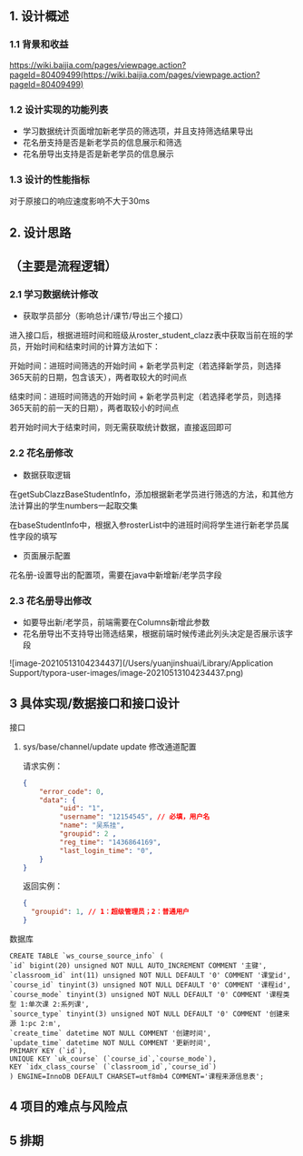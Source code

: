 ## 1. 设计概述

### 1.1 背景和收益

https://wiki.baijia.com/pages/viewpage.action?pageId=80409499(https://wiki.baijia.com/pages/viewpage.action?pageId=80409499)

### 1.2 设计实现的功能列表

- 学习数据统计页面增加新老学员的筛选项，并且支持筛选结果导出
- 花名册支持是否是新老学员的信息展示和筛选
- 花名册导出支持是否是新老学员的信息展示

### 1.3 设计的性能指标

对于原接口的响应速度影响不大于30ms



## 2. 设计思路

## 	（主要是流程逻辑）



### 2.1 学习数据统计修改

- 获取学员部分（影响总计/课节/导出三个接口）

进入接口后，根据进班时间和班级从roster_student_clazz表中获取当前在班的学员，开始时间和结束时间的计算方法如下：

开始时间：进班时间筛选的开始时间 + 新老学员判定（若选择新学员，则选择365天前的日期，包含该天），两者取较大的时间点

结束时间：进班时间筛选的开始时间 + 新老学员判定（若选择老学员，则选择365天前的前一天的日期），两者取较小的时间点

若开始时间大于结束时间，则无需获取统计数据，直接返回即可

### 2.2 花名册修改

- 数据获取逻辑

在getSubClazzBaseStudentInfo，添加根据新老学员进行筛选的方法，和其他方法计算出的学生numbers一起取交集

在baseStudentInfo中，根据入参rosterList中的进班时间将学生进行新老学员属性字段的填写

- 页面展示配置

花名册-设置导出的配置项，需要在java中新增新/老学员字段

###  2.3 花名册导出修改

- 如要导出新/老学员，前端需要在Columns新增此参数
- 花名册导出不支持导出筛选结果，根据前端时候传递此列头决定是否展示该字段



![image-20210513104234437](/Users/yuanjinshuai/Library/Application Support/typora-user-images/image-20210513104234437.png)





## 3 具体实现/数据接口和接口设计

接口

1. sys/base/channel/update update 修改通道配置

   请求实例：

   ```json
   {
       "error_code": 0,
       "data": {
            "uid": "1",
            "username": "12154545", // 必填，用户名
            "name": "吴系挂", 
            "groupid": 2 ,
            "reg_time": "1436864169",
            "last_login_time": "0",
       }
   }
   ```

   

   返回实例：

   ```json
   {
     "groupid": 1, // 1：超级管理员；2：普通用户
   }
   ```

   

数据库

```mysql
CREATE TABLE `ws_course_source_info` (
`id` bigint(20) unsigned NOT NULL AUTO_INCREMENT COMMENT '主键',
`classroom_id` int(11) unsigned NOT NULL DEFAULT '0' COMMENT '课堂id',
`course_id` tinyint(3) unsigned NOT NULL DEFAULT '0' COMMENT '课程id',
`course_mode` tinyint(3) unsigned NOT NULL DEFAULT '0' COMMENT '课程类型 1:单次课 2:系列课',
`source_type` tinyint(3) unsigned NOT NULL DEFAULT '0' COMMENT '创建来源 1:pc 2:m',
`create_time` datetime NOT NULL COMMENT '创建时间',
`update_time` datetime NOT NULL COMMENT '更新时间',
PRIMARY KEY (`id`),
UNIQUE KEY `uk_course` (`course_id`,`course_mode`),
KEY `idx_class_course` (`classroom_id`,`course_id`)
) ENGINE=InnoDB DEFAULT CHARSET=utf8mb4 COMMENT='课程来源信息表';
```





## 4 项目的难点与风险点





## 5 排期





